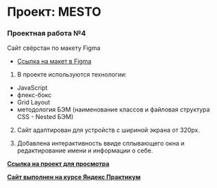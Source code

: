 # Проект: MESTO

### Проектная работа №4

Сайт свёрстан по макету Figma

- [Ссылка на макет в Figma](https://www.figma.com/file/2cn9N9jSkmxD84oJik7xL7/JavaScript.-Sprint-4?node-id=0%3A1)

1. В проекте используются технологии:

- JavaScript
- флекс-бокс
- Grid Layout
- методология БЭМ (наименование классов и файловая структура CSS - Nested БЭМ)

2. Сайт адаптирован для устройств с шириной экрана от 320px.

3. Добавлена интерактивность ввиде сплывающего окна и редактирование имени и информации о себе.

[**Ссылка на проект для просмотра**](https://balzak1976.github.io/mesto/)

[**Сайт выполнен на курсе Яндекс Практикум**](https://practicum.yandex.ru/profile/web/)
